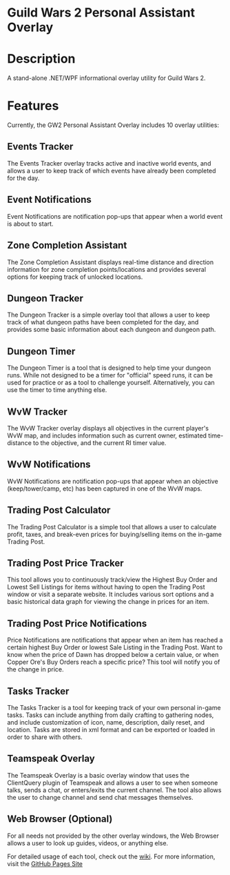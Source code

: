 Guild Wars 2 Personal Assistant Overlay
======

# Description

A stand-alone .NET/WPF informational overlay utility for Guild Wars 2.

# Features
Currently, the GW2 Personal Assistant Overlay includes 10 overlay utilities:


## Events Tracker
The Events Tracker overlay tracks active and inactive world events, and allows a user to keep track of which events have already been completed for the day.

## Event Notifications
Event Notifications are notification pop-ups that appear when a world event is about to start.

## Zone Completion Assistant
The Zone Completion Assistant displays real-time distance and direction information for zone completion points/locations and provides several options for keeping track of unlocked locations.

## Dungeon Tracker
The Dungeon Tracker is a simple overlay tool that allows a user to keep track of what dungeon paths have been completed for the day, and provides some basic information about each dungeon and dungeon path.

## Dungeon Timer
The Dungeon Timer is a tool that is designed to help time your dungeon runs. While not designed to be a timer for "official" speed runs, it can be used for practice or as a tool to challenge yourself. Alternatively, you can use the timer to time anything else.

## WvW Tracker
The WvW Tracker overlay displays all objectives in the current player's WvW map, and includes information such as current owner, estimated time-distance to the objective, and the current RI timer value.

## WvW Notifications
WvW Notifications are notification pop-ups that appear when an objective (keep/tower/camp, etc) has been captured in one of the WvW maps.

## Trading Post Calculator
The Trading Post Calculator is a simple tool that allows a user to calculate profit, taxes, and break-even prices for buying/selling items on the in-game Trading Post.

## Trading Post Price Tracker
This tool allows you to continuously track/view the Highest Buy Order and Lowest Sell Listings for items without having to open the Trading Post window or visit a separate website. It includes various sort options and a basic historical data graph for viewing the change in prices for an item.

## Trading Post Price Notifications
Price Notifications are notifications that appear when an item has reached a certain highest Buy Order or lowest Sale Listing in the Trading Post. Want to know when the price of Dawn has dropped below a certain value, or when Copper Ore's Buy Orders reach a specific price? This tool will notify you of the change in price.

## Tasks Tracker
The Tasks Tracker is a tool for keeping track of your own personal in-game tasks. Tasks can include anything from daily crafting to gathering nodes, and include customization of icon, name, description, daily reset, and location. Tasks are stored in xml format and can be exported or loaded in order to share with others.

## Teamspeak Overlay
The Teamspeak Overlay is a basic overlay window that uses the ClientQuery plugin of Teamspeak and allows a user to see when someone talks, sends a chat, or enters/exits the current channel. The tool also allows the user to change channel and send chat messages themselves.

## Web Browser (Optional)
For all needs not provided by the other overlay windows, the Web Browser allows a user to look up guides, videos, or anything else.


For detailed usage of each tool, check out the [wiki](https://github.com/SamHurne/gw2pao/wiki).
For more information, visit the [GitHub Pages Site](http://samhurne.github.io/gw2pao/)
